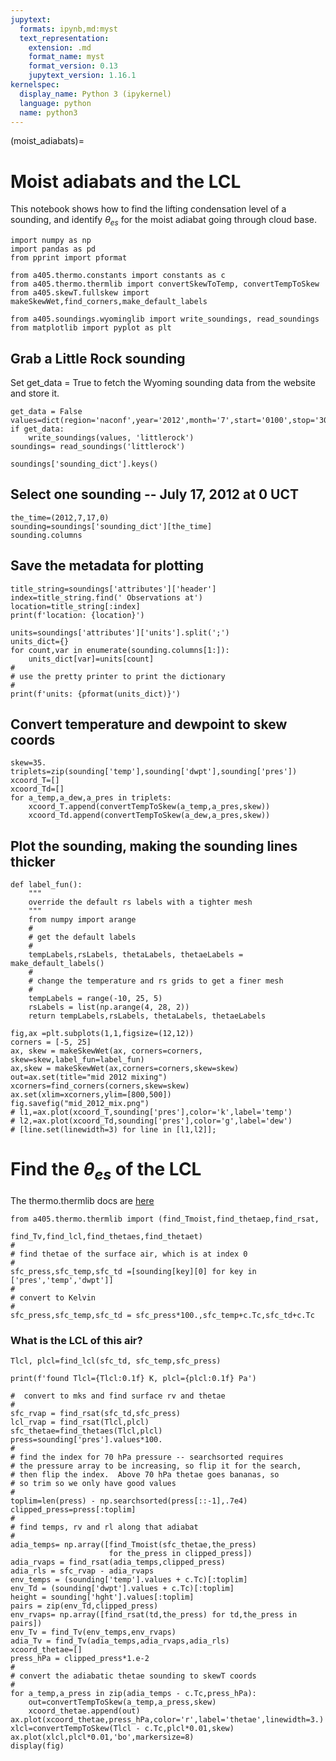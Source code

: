 ```yaml
---
jupytext:
  formats: ipynb,md:myst
  text_representation:
    extension: .md
    format_name: myst
    format_version: 0.13
    jupytext_version: 1.16.1
kernelspec:
  display_name: Python 3 (ipykernel)
  language: python
  name: python3
---
```


(moist_adiabats)=
# Moist adiabats and the LCL

This notebook shows how to find the lifting condensation level of a sounding, and identify $\theta_{es}$ for the moist adiabat going through cloud base.

```{code-cell} ipython3
import numpy as np
import pandas as pd
from pprint import pformat

from a405.thermo.constants import constants as c
from a405.thermo.thermlib import convertSkewToTemp, convertTempToSkew
from a405.skewT.fullskew import makeSkewWet,find_corners,make_default_labels
```

```{code-cell} ipython3
from a405.soundings.wyominglib import write_soundings, read_soundings
from matplotlib import pyplot as plt
```

## Grab a Little Rock sounding

Set get_data = True to fetch the Wyoming sounding data from the website and store it.

```{code-cell} ipython3
get_data = False
values=dict(region='naconf',year='2012',month='7',start='0100',stop='3000',station='72340')
if get_data:
    write_soundings(values, 'littlerock')
soundings= read_soundings('littlerock')
```

```{code-cell} ipython3
soundings['sounding_dict'].keys()
```

## Select one sounding -- July 17, 2012 at 0 UCT

```{code-cell} ipython3
the_time=(2012,7,17,0)
sounding=soundings['sounding_dict'][the_time]
sounding.columns
```

## Save the metadata for plotting

```{code-cell} ipython3
title_string=soundings['attributes']['header']
index=title_string.find(' Observations at')
location=title_string[:index]
print(f'location: {location}')

units=soundings['attributes']['units'].split(';')
units_dict={}
for count,var in enumerate(sounding.columns[1:]):
    units_dict[var]=units[count]
#
# use the pretty printer to print the dictionary
#
print(f'units: {pformat(units_dict)}')
```

## Convert temperature and dewpoint to skew coords

```{code-cell} ipython3
skew=35.
triplets=zip(sounding['temp'],sounding['dwpt'],sounding['pres'])
xcoord_T=[]
xcoord_Td=[]
for a_temp,a_dew,a_pres in triplets:
    xcoord_T.append(convertTempToSkew(a_temp,a_pres,skew))
    xcoord_Td.append(convertTempToSkew(a_dew,a_pres,skew))
```

## Plot the sounding, making the sounding lines thicker

```{code-cell} ipython3
def label_fun():
    """
    override the default rs labels with a tighter mesh
    """
    from numpy import arange
    #
    # get the default labels
    #
    tempLabels,rsLabels, thetaLabels, thetaeLabels = make_default_labels()
    #
    # change the temperature and rs grids to get a finer mesh
    #
    tempLabels = range(-10, 25, 5)
    rsLabels = list(np.arange(4, 28, 2)) 
    return tempLabels,rsLabels, thetaLabels, thetaeLabels
```

```{code-cell} ipython3
fig,ax =plt.subplots(1,1,figsize=(12,12))
corners = [-5, 25]
ax, skew = makeSkewWet(ax, corners=corners, skew=skew,label_fun=label_fun)
ax,skew = makeSkewWet(ax,corners=corners,skew=skew)
out=ax.set(title="mid 2012 mixing")
xcorners=find_corners(corners,skew=skew)
ax.set(xlim=xcorners,ylim=[800,500])
fig.savefig("mid_2012_mix.png")
# l1,=ax.plot(xcoord_T,sounding['pres'],color='k',label='temp')
# l2,=ax.plot(xcoord_Td,sounding['pres'],color='g',label='dew')
# [line.set(linewidth=3) for line in [l1,l2]];
```

# Find the $\theta_{es}$ of the  LCL

The thermo.thermlib docs are [here](https://phaustin.github.io/a405_lib/full_listing.html#module-a405.thermo.thermlib)

```{code-cell} ipython3
from a405.thermo.thermlib import (find_Tmoist,find_thetaep,find_rsat,
                                 find_Tv,find_lcl,find_thetaes,find_thetaet)
#
# find thetae of the surface air, which is at index 0
#
sfc_press,sfc_temp,sfc_td =[sounding[key][0] for key in ['pres','temp','dwpt']]
#
# convert to Kelvin
#
sfc_press,sfc_temp,sfc_td = sfc_press*100.,sfc_temp+c.Tc,sfc_td+c.Tc
```

### What is the LCL of this air?

```{code-cell} ipython3
Tlcl, plcl=find_lcl(sfc_td, sfc_temp,sfc_press)
```

```{code-cell} ipython3
print(f'found Tlcl={Tlcl:0.1f} K, plcl={plcl:0.1f} Pa')
```

```{code-cell} ipython3
#  convert to mks and find surface rv and thetae
#
sfc_rvap = find_rsat(sfc_td,sfc_press)
lcl_rvap = find_rsat(Tlcl,plcl)
sfc_thetae=find_thetaes(Tlcl,plcl)
press=sounding['pres'].values*100.
#
# find the index for 70 hPa pressure -- searchsorted requires
# the pressure array to be increasing, so flip it for the search,
# then flip the index.  Above 70 hPa thetae goes bananas, so
# so trim so we only have good values
#
toplim=len(press) - np.searchsorted(press[::-1],.7e4)
clipped_press=press[:toplim]
#
# find temps, rv and rl along that adiabat
#
adia_temps= np.array([find_Tmoist(sfc_thetae,the_press) 
                      for the_press in clipped_press])
adia_rvaps = find_rsat(adia_temps,clipped_press)
adia_rls = sfc_rvap - adia_rvaps
env_temps = (sounding['temp'].values + c.Tc)[:toplim]
env_Td = (sounding['dwpt'].values + c.Tc)[:toplim]
height = sounding['hght'].values[:toplim]
pairs = zip(env_Td,clipped_press)
env_rvaps= np.array([find_rsat(td,the_press) for td,the_press in pairs])
env_Tv = find_Tv(env_temps,env_rvaps)
adia_Tv = find_Tv(adia_temps,adia_rvaps,adia_rls)
xcoord_thetae=[]
press_hPa = clipped_press*1.e-2
#
# convert the adiabatic thetae sounding to skewT coords
#
for a_temp,a_press in zip(adia_temps - c.Tc,press_hPa):
    out=convertTempToSkew(a_temp,a_press,skew)
    xcoord_thetae.append(out)
ax.plot(xcoord_thetae,press_hPa,color='r',label='thetae',linewidth=3.)
xlcl=convertTempToSkew(Tlcl - c.Tc,plcl*0.01,skew)
ax.plot(xlcl,plcl*0.01,'bo',markersize=8)
display(fig)
```
